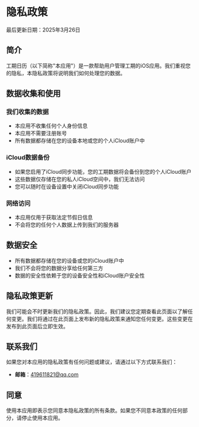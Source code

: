 # 隐私政策

最后更新日期：2025年3月26日

## 简介

工期日历（以下简称"本应用"）是一款帮助用户管理工期的iOS应用。我们重视您的隐私，本隐私政策将说明我们如何处理您的数据。

## 数据收集和使用

### 我们收集的数据
- 本应用不收集任何个人身份信息
- 本应用不需要注册账号
- 所有数据都存储在您的设备本地或您的个人iCloud账户中

### iCloud数据备份
- 如果您启用了iCloud同步功能，您的工期数据将会备份到您的个人iCloud账户
- 这些数据仅存储在您的私人iCloud空间中，我们无法访问
- 您可以随时在设备设置中关闭iCloud同步功能

### 网络访问
- 本应用仅用于获取法定节假日信息
- 不会将您的任何个人数据上传到我们的服务器

## 数据安全

- 所有数据都存储在您的设备或您的iCloud账户中
- 我们不会将您的数据分享给任何第三方
- 数据的安全性依赖于您的设备安全性和iCloud账户安全性

## 隐私政策更新

我们可能会不时更新我们的隐私政策。因此，我们建议您定期查看此页面以了解任何变更。我们将通过在此页面上发布新的隐私政策来通知您任何变更。这些变更在发布到此页面后立即生效。

## 联系我们

如果您对本应用的隐私政策有任何问题或建议，请通过以下方式联系我们：

- **邮箱**：419611821@qq.com

## 同意

使用本应用即表示您同意本隐私政策的所有条款。如果您不同意本政策的任何部分，请停止使用本应用。